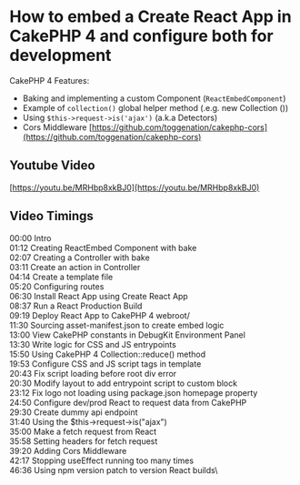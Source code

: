 # How to embed a Create React App in CakePHP 4 and configure both for development

CakePHP 4 Features: 

* Baking and implementing a custom Component (`ReactEmbedComponent`)
* Example of `collection()` global helper method (.e.g. new Collection ())
* Using `$this->request->is('ajax')` (a.k.a Detectors)
* Cors Middleware [https://github.com/toggenation/cakephp-cors](https://github.com/toggenation/cakephp-cors)


## Youtube Video 

[https://youtu.be/MRHbp8xkBJ0](https://youtu.be/MRHbp8xkBJ0)

## Video Timings

00:00 Intro\
01:12 Creating ReactEmbed Component with bake\
02:07 Creating a Controller with bake\
03:11 Create an action in Controller\
04:14 Create a template file\
05:20 Configuring routes\
06:30 Install React App using Create React App\
08:37 Run a React Production Build\
09:19 Deploy React App to CakePHP 4 webroot/\
11:30 Sourcing asset-manifest.json to create embed logic\
13:00 View CakePHP constants in DebugKit Environment Panel\
13:30 Write logic for CSS and JS entrypoints\
15:50 Using CakePHP 4 Collection::reduce() method\
19:53 Configure CSS and JS script tags in template\
20:43 Fix script loading before root div error\
20:30 Modify layout to add entrypoint script to custom block\
23:12 Fix logo not loading using package.json homepage property\
24:50 Configure dev/prod React to request data from CakePHP\
29:30 Create dummy api endpoint\
31:40 Using the $this->request->is("ajax")\
35:00 Make a fetch request from React\
35:58 Setting headers for fetch request\
39:20 Adding Cors Middleware\
42:17 Stopping useEffect running too many times\
46:36 Using npm version patch to version React builds\
